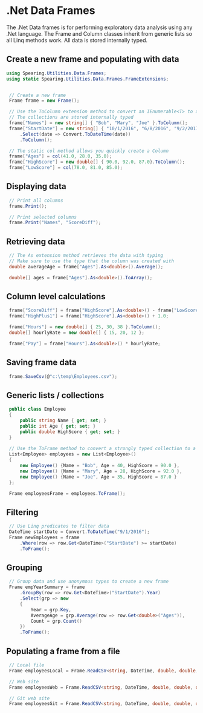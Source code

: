 # .Net Data Frames
The .Net Data frames is for performing exploratory data analysis using any .Net language.
The Frame and Column classes inherit from generic lists so all Linq methods work.
All data is stored internally typed.

## Create a new frame and populating with data
   ```csharp
using Spearing.Utilities.Data.Frames;
using static Spearing.Utilities.Data.Frames.FrameExtensions;


    // Create a new frame
    Frame frame = new Frame();

    // Use the ToColumn extension method to convert an IEnumerable<T> to a Column
    // The collections are stored internally typed
    frame["Names"] = new string[] { "Bob", "Mary", "Joe" }.ToColumn();
    frame["StartDate"] = new string[] { "10/1/2016", "6/8/2016", "9/2/2017" }
        .Select(date => Convert.ToDateTime(date))
        .ToColumn();

    // The static col method allows you quickly create a Column
    frame["Ages"] = col(41.0, 28.0, 35.0);
    frame["HighScore"] = new double[] { 90.0, 92.0, 87.0}.ToColumn();
    frame["LowScore"] = col(78.0, 81.0, 85.0);
   ```
   
## Displaying data
   ```csharp
    // Print all columns
    frame.Print();

    // Print selected columns
    frame.Print("Names", "ScoreDiff");
   ```
   
## Retrieving data 
   ```csharp
    // The As extension method retrieves the data with typing
    // Make sure to use the type that the column was created with
    double averageAge = frame["Ages"].As<double>().Average();

    double[] ages = frame["Ages"].As<double>().ToArray();
   ```
   
## Column level calculations    
   ```csharp
    frame["ScoreDiff"] = frame["HighScore"].As<double>() - frame["LowScore"].As<double>();
    frame["HighPlus1"] = frame["HighScore"].As<double>() + 1.0;

    frame["Hours"] = new double[] { 25, 30, 38 }.ToColumn();
    double[] hourlyRate = new double[] { 15, 20, 12 };

    frame["Pay"] = frame["Hours"].As<double>() * hourlyRate;
   ```
   
## Saving frame data  
   ```csharp
    frame.SaveCsv(@"c:\temp\Employees.csv");
   ```
   
## Generic lists / collections  
   ```csharp
    public class Employee
    {
        public string Name { get; set; }
        public int Age { get; set; }
        public double HighScore { get; set; }
    }
    
    // Use the ToFrame method to convert a strongly typed collection to a frame
    List<Employee> employees = new List<Employee>()
    {
        new Employee() {Name = "Bob", Age = 40, HighScore = 90.0 },
        new Employee() {Name = "Mary", Age = 28, HighScore = 92.0 },
        new Employee() {Name = "Joe", Age = 35, HighScore = 87.0 }
    };

    Frame employeesFrame = employees.ToFrame();
   ```
         
         
## Filtering     
   ```csharp
    // Use Linq predicates to filter data
    DateTime startDate = Convert.ToDateTime("9/1/2016");
    Frame newEmployees = frame
        .Where(row => row.Get<DateTime>("StartDate") >= startDate)
        .ToFrame(); 
   ```
         
## Grouping     
   ```csharp
    // Group data and use anonymous types to create a new frame
    Frame empYearSummary = frame
        .GroupBy(row => row.Get<DateTime>("StartDate").Year)
        .Select(grp => new
        {
            Year = grp.Key,
            AverageAge = grp.Average(row => row.Get<double>("Ages")),
            Count = grp.Count()
        })
        .ToFrame();
   ```
            
## Populating a frame from a file    
   ```csharp
    // Local file
    Frame employeesLocal = Frame.ReadCSV<string, DateTime, double, double, double, double, double>(@"c:\temp\Employees.csv");

    // Web site
    Frame employeesWeb = Frame.ReadCSV<string, DateTime, double, double, double, double, double>(@"http://www.spearing.com/files/Employees.csv");

    // Git web site
    Frame employeesGit = Frame.ReadCSV<string, DateTime, double, double, double, double, double>(@"https://raw.githubusercontent.com/jackimburgia/Frames/master/Employees.csv");

   ```
            

   
   

